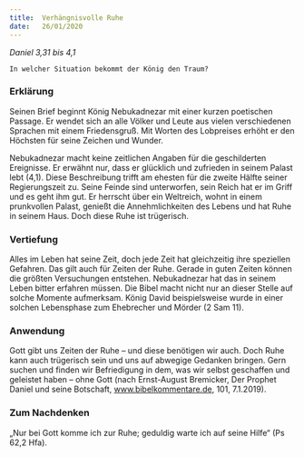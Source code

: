```yaml
---
title:  Verhängnisvolle Ruhe
date:   26/01/2020
---
```


_Daniel 3,31 bis 4,1_

`In welcher Situation bekommt der König den Traum?`

### Erklärung

Seinen Brief beginnt König Nebukadnezar mit einer kurzen poetischen Passage. Er wendet sich an alle Völker und Leute aus vielen verschiedenen Sprachen mit einem Friedensgruß. Mit Worten des Lobpreises erhöht er den Höchsten für seine Zeichen und Wunder.

Nebukadnezar macht keine zeitlichen Angaben für die geschilderten Ereignisse. Er erwähnt nur, dass er glücklich und zufrieden in seinem Palast lebt (4,1). Diese Beschreibung trifft am ehesten für die zweite Hälfte seiner Regierungszeit zu. Seine Feinde sind unterworfen, sein Reich hat er im Griff und es geht ihm gut. Er herrscht über ein Weltreich, wohnt in einem prunkvollen Palast, genießt die Annehmlichkeiten des Lebens und hat Ruhe in seinem Haus. Doch diese Ruhe ist trügerisch.

### Vertiefung

Alles im Leben hat seine Zeit, doch jede Zeit hat gleichzeitig ihre speziellen Gefahren. Das gilt auch für Zeiten der Ruhe. Gerade in guten Zeiten können die größten Versuchungen entstehen. Nebukadnezar hat das in seinem Leben bitter erfahren müssen. Die Bibel macht nicht nur an dieser Stelle auf solche Momente aufmerksam. König David beispielsweise wurde in einer solchen Lebensphase zum Ehebrecher und Mörder (2 Sam 11).

### Anwendung

Gott gibt uns Zeiten der Ruhe – und diese benötigen wir auch. Doch Ruhe kann auch trügerisch sein und uns auf abwegige Gedanken bringen. Gern suchen und finden wir Befriedigung in dem, was wir selbst geschaffen und geleistet haben – ohne Gott (nach Ernst-August Bremicker, Der Prophet Daniel und seine Botschaft, www.bibelkommentare.de, 101, 7.1.2019).

### Zum Nachdenken

„Nur bei Gott komme ich zur Ruhe; geduldig warte ich auf seine Hilfe“ (Ps 62,2 Hfa).